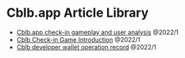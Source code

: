 # Cblb.app Article Library

- [Cblb.app check-in gameplay and user analysis](https://github.com/cblb-app/cblb-articles/blob/master/analysis/cblb-checkin-users-analysis-en.md) @2022/1
- [Cblb Check-in Game Introduction](https://github.com/cblb-app/cblb-articles/blob/master/introductions/mannual-cblbcheckin-en.md) @2022/1
- [Cblb developer wallet operation record](https://github.com/cblb-app/cblb-articles/blob/master/operations/cblb-dev-operation-record-en.md) @2022/1

